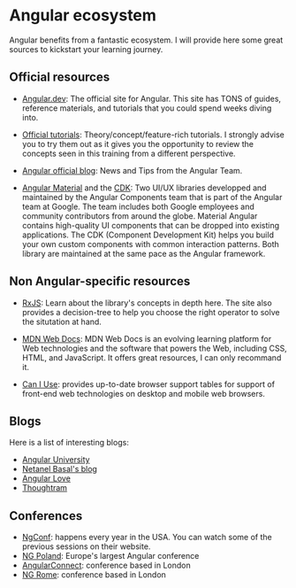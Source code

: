 # Angular ecosystem

Angular benefits from a fantastic ecosystem. I will provide here some great sources to kickstart your learning journey.

## Official resources

- [Angular.dev](https://angular.dev): The official site for Angular. This site has TONS of guides, reference materials, and tutorials that you could spend weeks diving into.

- [Official tutorials](https://angular.dev/tutorials): Theory/concept/feature-rich tutorials. I strongly advise you to try them out as it gives you the opportunity to review the concepts seen in this training from a different perspective.

- [Angular official blog](https://blog.angular.dev): News and Tips from the Angular Team.

- [Angular Material](https://material.angular.io/) and the [CDK](https://material.angular.io/cdk/categories): Two UI/UX libraries developped and maintained by the Angular Components team that is part of the Angular team at Google. The team includes both Google employees and community contributors from around the globe. Material Angular contains high-quality UI components that can be dropped into existing applications. The CDK (Component Development Kit) helps you build your own custom components with common interaction patterns. Both library are maintained at the same pace as the Angular framework.


## Non Angular-specific resources

- [RxJS](https://rxjs.dev): Learn about the library's concepts in depth here. The site also provides a decision-tree to help you choose the right operator to solve the situtation at hand.

- [MDN Web Docs](https://developer.mozilla.org/): MDN Web Docs is an evolving learning platform for Web technologies and the software that powers the Web, including CSS, HTML, and JavaScript. It offers great resources, I can only recommand it.

- [Can I Use](https://caniuse.com/): provides up-to-date browser support tables for support of front-end web technologies on desktop and mobile web browsers.

## Blogs

Here is a list of interesting blogs:
- [Angular University](https://blog.angular-university.io/)
- [Netanel Basal's blog](https://medium.com/netanelbasal)
- [Angular Love](https://angular.love/)
- [Thoughtram](https://blog.thoughtram.io/categories/angular)

## Conferences

- [NgConf](https://ng-conf.org/): happens every year in the USA. You can watch some of the previous sessions on their website.
- [NG Poland](https://ng-poland.pl/): Europe's largest Angular conference
- [AngularConnect](https://angularconnect.com/): conference based in London
- [NG Rome](https://ngrome.io/): conference based in London